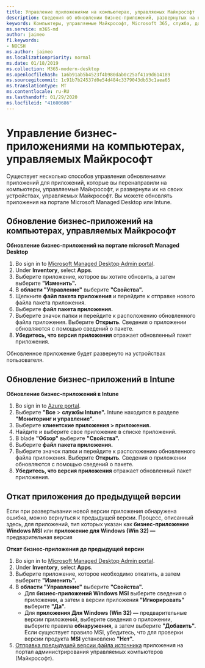 ```yaml
---
title: Управление приложениями на компьютерах, управляемых Майкрософт
description: Сведения об обновлении бизнес-приложений, развернутых на настольных устройствах, управляемых Майкрософт
keywords: Компьютеры, управляемые Майкрософт, Microsoft 365, служба, документация
ms.service: m365-md
author: jaimeo
f1.keywords:
- NOCSH
ms.author: jaimeo
ms.localizationpriority: normal
ms.date: 01/18/2019
ms.collection: M365-modern-desktop
ms.openlocfilehash: 1a6b91ab5b4523f4b980dab0c25af41a9d614189
ms.sourcegitcommit: 1c91b7b24537d0e54d484c3379043db53c1aea65
ms.translationtype: MT
ms.contentlocale: ru-RU
ms.lasthandoff: 01/29/2020
ms.locfileid: "41600686"
---
```

# <a name="manage-line-of-business-apps-in-microsoft-managed-desktop"></a>Управление бизнес-приложениями на компьютерах, управляемых Майкрософт

<!--Application management -->

Существует несколько способов управления обновлениями приложений для приложений, которые вы перенаправили на компьютеры, управляемые Майкрософт, и развернули их на своих устройствах, управляемых Майкрософт. Вы можете обновлять приложения на портале Microsoft Managed Desktop или Intune. 

<span id="update-app-mmd" />

## <a name="update-line-of-business-apps-in-microsoft-managed-desktop"></a>Обновление бизнес-приложений на компьютерах, управляемых Майкрософт

**Обновление бизнес-приложений на портале microsoft Managed Desktop**
1. Во sign in to [Microsoft Managed Desktop Admin portal](https://aka.ms/mmdportal).
2. Under **Inventory**, select **Apps**.  
3. Выберите приложение, которое вы хотите обновить, а затем выберите **"Изменить".**
4. В **области "Управление"** выберите **"Свойства".** 
5. Щелкните **файл пакета приложения** и перейдите к отправке нового файла пакета приложения.
6. Выберите **файл пакета приложения.**
7. Выберите значок папки и перейдите к расположению обновленного файла приложения. Выберите **Открыть**. Сведения о приложении обновляются с помощью сведений о пакете.
8. **Убедитесь, что версия приложения** отражает обновленный пакет приложения. 

Обновленное приложение будет развернуто на устройствах пользователя.

<span id="update-app-intune" />

## <a name="update-line-of-business-apps-in-intune"></a>Обновление бизнес-приложений в Intune

**Обновление бизнес-приложений в Intune**
1. Во sign in to [Azure portal](https://portal.azure.com).
2. Выберите **"Все**  >  **службы Intune".** Intune находится в разделе **"Мониторинг и управление".**
3. Выберите **клиентские приложения > приложения.**
4. Найдите и выберите свое приложение в списке приложений.
5. В blade **"Обзор"** выберите **"Свойства".**
6. Выберите **файл пакета приложения.**
7. Выберите значок папки и перейдите к расположению обновленного файла приложения. Выберите **Открыть**. Сведения о приложении обновляются с помощью сведений о пакете.
8. **Убедитесь, что версия приложения** отражает обновленный пакет приложения.

<span id="roll-back-app-mmd" />

## <a name="roll-back-an-app-to-a-previous-version"></a>Откат приложения до предыдущей версии

Если при развертывании новой версии приложения обнаружена ошибка, можно вернуться к предыдущей версии. Процесс, описанный здесь, для приложений, тип которых указан как **бизнес-приложение Windows MSI** или **приложение для Windows (Win 32) —** предварительная версия

**Откат бизнес-приложения до предыдущей версии**

1. Во sign in to [Microsoft Managed Desktop Admin portal](https://aka.ms/mmdportal).
2. Under **Inventory**, select **Apps**.  
3. Выберите приложение, которое необходимо откатить, а затем выберите **"Изменить".**
4. В **области "Управление"** выберите **"Свойства".** 
    - Для **бизнес-приложений Windows MSI** выберите сведения о приложении, а затем в версии приложения **"Игнорировать"** выберите **"Да".**
    - Для **приложения Для Windows (Win 32) —** предварительные версии приложений, выберите сведения о приложении, выберите правила **обнаружения,** а затем выберите **"Добавить".**  
    Если существует правило MSI, убедитесь, что для проверки версии продукта **MSI** установлено **"Нет".**
5. [Отправка предыдущей версии файла источника](../get-started/deploy-apps.md) приложения на портал администрирования управляемых компьютеров (Майкрософт).  

